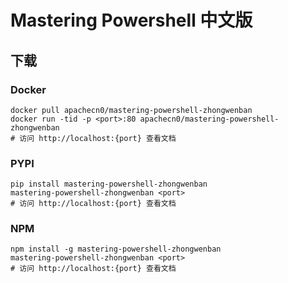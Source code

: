 # Mastering Powershell 中文版

## 下载

### Docker

```
docker pull apachecn0/mastering-powershell-zhongwenban
docker run -tid -p <port>:80 apachecn0/mastering-powershell-zhongwenban
# 访问 http://localhost:{port} 查看文档
```

### PYPI

```
pip install mastering-powershell-zhongwenban
mastering-powershell-zhongwenban <port>
# 访问 http://localhost:{port} 查看文档
```

### NPM

```
npm install -g mastering-powershell-zhongwenban
mastering-powershell-zhongwenban <port>
# 访问 http://localhost:{port} 查看文档
```